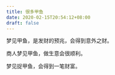 ```yaml
---
title: 很多甲鱼
date: 2020-02-15T20:54:12+08:00
draft: false
---
```


梦见甲鱼，是发财的预兆，会得到意外之财。



商人梦见甲鱼，做生意会很顺利。



梦见捉甲鱼，会得到一笔财富。
